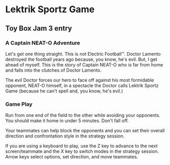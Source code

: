 # Lektrik Sportz Game
## Toy Box Jam 3 entry
### A Captain NEAT-O Adventure
Let's get one thing straight. This is not Electric Football™. Doctor Lamento destroyed the football years ago because, you know, he's evil. But, I get ahead of myself. This is the story of Captain NEAT-O who is far from home and falls into the clutches of Doctor Lamento.

The evil Doctor forces our hero to face off against his most formidable opponent, NEAT-O himself, in a spectacle the Doctor calls Lektrik Sportz Game (because he can't spell and, you know, he's evil.)

### Game Play
Run from one end of the field to the other while avoiding your opponents. You should make it home in under 5 minutes. Don't fall off.

Your teammates can help block the opponents and you can set their overall direction and confrontation style in the strategy session.

If you are using a keyboard to play, use the Z key to advance to the next screen/teammate and  the X key to switch modes in the strategy session.  Arrow keys select options, set direction, and move teammates.
